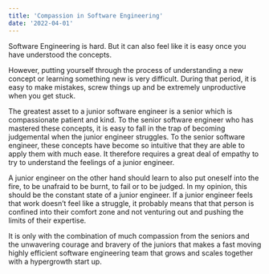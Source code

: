 ```yaml
---
title: 'Compassion in Software Engineering'
date: '2022-04-01'
---
```

Software Engineering is hard. But it can also feel like it is easy once you have understood the concepts.

However, putting yourself through the process of understanding a new concept or learning something new is very difficult. During that period, it is easy to make mistakes, screw things up and be extremely unproductive when you get stuck.

The greatest asset to a junior software engineer is a senior which is compassionate patient and kind. To the senior software engineer who has mastered these concepts, it is easy to fall in the trap of becoming judgemental when the junior engineer struggles. To the senior software engineer, these concepts have become so intuitive that they are able to apply them with much ease. It therefore requires a great deal of empathy to try to understand the feelings of a junior engineer.

A junior engineer on the other hand should learn to also put oneself into the fire, to be unafraid to be burnt, to fail or to be judged. In my opinion, this should be the constant state of a junior engineer. If a junior engineer feels that work doesn’t feel like a struggle, it probably means that that person is confined into their comfort zone and not venturing out and pushing the limits of their expertise.

It is only with the combination of much compassion from the seniors and the unwavering courage and bravery of the juniors that makes a fast moving highly efficient software engineering team that grows and scales together with a hypergrowth start up.